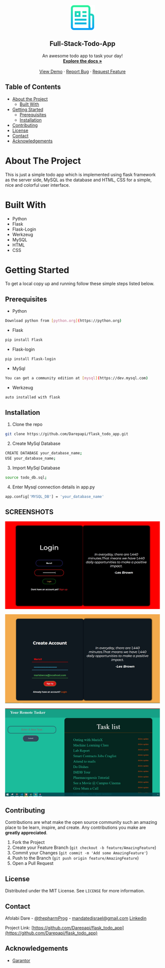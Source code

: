 
<!-- PROJECT LOGO -->
<br />
<p align="center">
  <a href="https://github.com/Darepapi/flask_todo_app">
    <img src="images/logo.png" alt="Logo" width="80" height="80">
  </a>

  <h2 align="center">Full-Stack-Todo-App</h2>

  <p align="center">
    An awesome todo app to task your day!
    <br />
    <a href="https://github.com/Darepapi/flask_todo_app"><strong>Explore the docs »</strong></a>
    <br />
    <br />
    <a href="https://github.com/Darepapi/flask_todo_app">View Demo</a>
    ·
    <a href="https://github.com/Darepapi/flask_todo_app/issues">Report Bug</a>
    ·
    <a href="https://github.com/Darepapi/flask_todo_app/issues">Request Feature</a>
  </p>
</p>



<!-- TABLE OF CONTENTS -->
## Table of Contents

* [About the Project](#about-the-project)
  * [Built With](#built-with)
* [Getting Started](#getting-started)
  * [Prerequisites](#prerequisites)
  * [Installation](#installation)
* [Contributing](#contributing)
* [License](#license)
* [Contact](#contact)
* [Acknowledgements](#acknowledgements)



<!-- ABOUT THE PROJECT -->
# About The Project

  This is just a simple todo app which is implemented using flask framework as the server side, MySQL as the database and HTML,
   CSS for a simple, nice and colorful user interface.


# Built With

* Python
* Flask
* Flask-Login
* Werkzeug
* MySQL
* HTML
* CSS



<!-- GETTING STARTED -->
# Getting Started

To get a local copy up and running follow these simple steps listed below.

## Prerequisites

* Python
```sh
Download python from [python.org](https://python.org)
```

* Flask
```sh
pip install Flask
```

* Flask-login
```sh
pip install Flask-login
```

* MySql
```sh
You can get a community edition at [mysql](https://dev.mysql.com)
```

* Werkzeug
```sh
auto installed with flask
```

## Installation

1. Clone the repo
```sh
git clone https://github.com/Darepapi/flask_todo_app.git
```

2. Create MySql Database
```sh
CREATE DATABASE your_database_name;
USE your_database_name;
```

3. Import MySql Database
```sh
source todo_db.sql;
```

4. Enter Mysql connection details in app.py
```sh
app.config['MYSQL_DB'] = 'your_database_name'
```


<!-- USAGE EXAMPLES -->
## SCREENSHOTS

![](images/login.jpg)


![](images/signup.jpg)


![](images/tasklist.jpg)






<!-- CONTRIBUTING -->
## Contributing

Contributions are what make the open source community such an amazing place to be learn, inspire, and create. Any contributions you make are **greatly appreciated**.

1. Fork the Project
2. Create your Feature Branch (`git checkout -b feature/AmazingFeature`)
3. Commit your Changes (`git commit -m 'Add some AmazingFeature'`)
4. Push to the Branch (`git push origin feature/AmazingFeature`)
5. Open a Pull Request



<!-- LICENSE -->
## License

Distributed under the MIT License. See `LICENSE` for more information.



<!-- CONTACT -->
## Contact

Afolabi Dare - [@thepharmProg](https://twitter.com/thepharmProg) - mandatedisrael@gmail.com
[Linkedin](https://linkedin.com/in/afolabi-dare)

Project Link: [https://github.com/Darepapi/flask_todo_app](https://github.com/Darepapi/flask_todo_app)



<!-- ACKNOWLEDGEMENTS -->
## Acknowledgements

* [Garantor](https://github.com/garantor)
